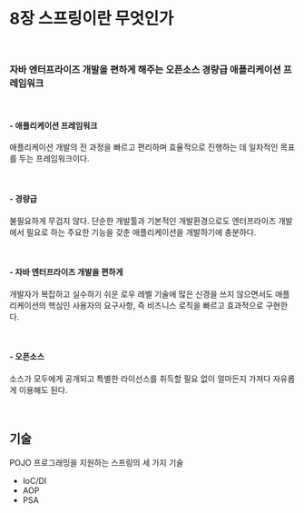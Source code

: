 # 8장 스프링이란 무엇인가

<br/>

### 자바 엔터프라이즈 개발을 편하게 해주는 오픈소스 경량급 애플리케이션 프레임워크

<br/>

#### - 애플리케이션 프레임워크

애플리케이션 개발의 전 과정을 빠르고 편리하며 효율적으로 진행하는 데 일차적인 목표를 두는 프레임워크이다. 

<br/>

#### - 경량급

불필요하게 무겁지 않다. 단순한 개발툴과 기본적인 개발환경으로도 엔터프라이즈 개발에서 필요로 하는 주요한 기능을 갖춘 애플리케이션을 개발하기에 충분하다. 

<br/>

#### - 자바 엔터프라이즈 개발을 편하게

개발자가 복잡하고 실수하기 쉬운 로우 레벨 기술에 많은 신경을 쓰지 않으면서도 애플리케이션의 핵심인 사용자의 요구사항, 즉 비즈니스 로직을 빠르고 효과적으로 구현한다. 

<br/>

#### - 오픈소스

소스가 모두에게 공개되고 특별한 라이선스를 취득할 필요 없이 얼마든지 가져다 자유롭게 이용해도 된다. 

<br/>

## 기술
POJO 프로그래밍을 지원하는 스프링의 세 가지 기술
- IoC/DI
- AOP
- PSA 
